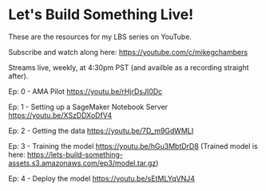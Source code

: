 # Let's Build Something Live!

These are the resources for my LBS series on YouTube.

Subscribe and watch along here: https://youtube.com/c/mikegchambers

Streams live, weekly, at 4:30pm PST (and availble as a recording straight after).

Ep: 0 - AMA Pilot
https://youtu.be/rHjrDsJI0Dc

Ep: 1 - Setting up a SageMaker Notebook Server
https://youtu.be/XSzDDXoDfV4

Ep: 2 - Getting the data
https://youtu.be/7D_m9GdWMLI

Ep: 3 - Training the model
https://youtu.be/hGu3MbtDrD8
(Trained model is here: https://lets-build-something-assets.s3.amazonaws.com/ep3/model.tar.gz)

Ep: 4 - Deploy the model
https://youtu.be/sEtMLYqVNJ4


